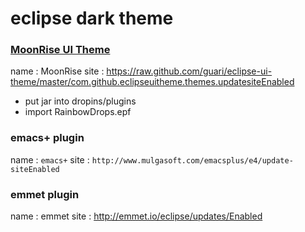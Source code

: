 # eclipse dark theme
### [MoonRise UI Theme](https://github.com/guari/eclipse-ui-theme)
name : MoonRise
site : https://raw.github.com/guari/eclipse-ui-theme/master/com.github.eclipseuitheme.themes.updatesiteEnabled  

+ put jar into dropins/plugins
+ import RainbowDrops.epf 

### emacs+ plugin
name : `emacs+` 
site : `http://www.mulgasoft.com/emacsplus/e4/update-siteEnabled`      

### emmet plugin
name : emmet
site : http://emmet.io/eclipse/updates/Enabled        
